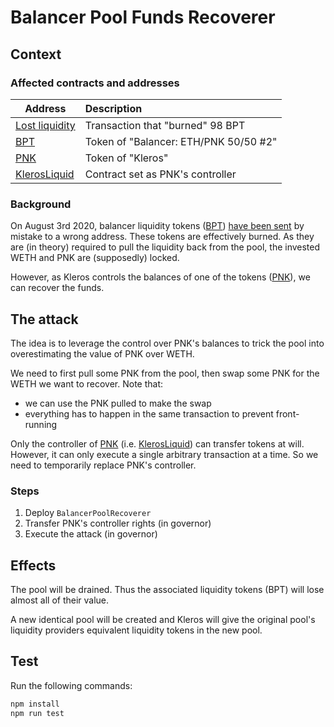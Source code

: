 # Balancer Pool Funds Recoverer

## Context

### Affected contracts and addresses

|                                                    Address                                                     | Description                           |
| -------------------------------------------------------------------------------------------------------------- |:------------------------------------- |
| [Lost liquidity](https://etherscan.io/tx/0xbb26dbc1a8da0a136d95276bf6193244ca07075db8fbb8a9d56cfdd90571af90)   | Transaction that "burned" 98 BPT      |
| [BPT](https://etherscan.io/token/0xc81d50c17754b379f1088574cf723be4fb00307d)                                   | Token of "Balancer: ETH/PNK 50/50 #2" |
| [PNK](https://etherscan.io/token/0x93ed3fbe21207ec2e8f2d3c3de6e058cb73bc04d)                                   | Token of "Kleros"                     |
| [KlerosLiquid](https://etherscan.io/address/0x988b3a538b618c7a603e1c11ab82cd16dbe28069)                        | Contract set as PNK's controller      |

### Background

On August 3rd 2020, balancer liquidity tokens ([BPT](https://etherscan.io/token/0xc81d50c17754b379f1088574cf723be4fb00307d)) [have been sent](https://etherscan.io/tx/0xbb26dbc1a8da0a136d95276bf6193244ca07075db8fbb8a9d56cfdd90571af90) by mistake to a wrong address.
These tokens are effectively burned. As they are (in theory) required to pull the liquidity back from the pool, the invested WETH and PNK are (supposedly) locked.

However, as Kleros controls the balances of one of the tokens ([PNK](https://etherscan.io/token/0x93ed3fbe21207ec2e8f2d3c3de6e058cb73bc04d)), we can recover the funds.

## The attack

The idea is to leverage the control over PNK's balances to trick the pool into overestimating the value of PNK over WETH.

We need to first pull some PNK from the pool, then swap some PNK for the WETH we want to recover. Note that:
- we can use the PNK pulled to make the swap
- everything has to happen in the same transaction to prevent front-running

Only the controller of [PNK](https://etherscan.io/token/0x93ed3fbe21207ec2e8f2d3c3de6e058cb73bc04d) (i.e. [KlerosLiquid](https://etherscan.io/address/0x988b3a538b618c7a603e1c11ab82cd16dbe28069)) can transfer tokens at will. However, it can only execute a single arbitrary transaction at a time. So we need to temporarily replace PNK's controller.

### Steps

1. Deploy `BalancerPoolRecoverer`
1. Transfer PNK's controller rights (in governor)
1. Execute the attack (in governor)

## Effects

The pool will be drained. Thus the associated liquidity tokens (BPT) will lose almost all of their value.

A new identical pool will be created and Kleros will give the original pool's liquidity providers equivalent liquidity tokens in the new pool.

## Test

Run the following commands:

```sh
npm install
npm run test
```

